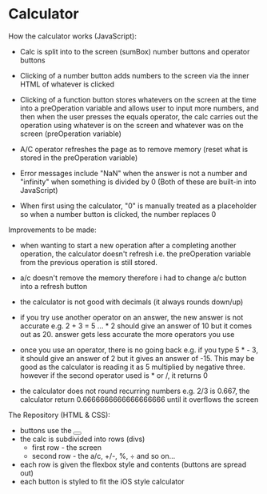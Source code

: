 # Calculator

How the calculator works (JavaScript):

- Calc is split into to the screen (sumBox) number buttons and operator buttons

- Clicking of a number button adds numbers to the screen via the inner HTML of whatever is clicked

- Clicking of a function button stores whatevers on the screen at the time into a preOperation variable and allows user to input more numbers, and then when the user presses the equals operator, the calc carries out the operation using whatever is on the screen and whatever was on the screen (preOperation variable)

- A/C operator refreshes the page as to remove memory (reset what is stored in the preOperation variable)

- Error messages include "NaN" when the answer is not a number and "infinity" when something is divided by 0
(Both of these are built-in into JavaScript)

- When first using the calculator, "0" is manually treated as a placeholder so when a number button is clicked, the number replaces 0



Improvements to be made:

- when wanting to start a new operation after a completing another operation, the calculator doesn't refresh i.e. the preOperation variable from the previous operation is still stored.

- a/c doesn't remove the memory therefore i had to change a/c  button into a refresh button

- the calculator is not good with decimals (it always rounds down/up)

- if you try use another operator on an answer, the new answer is not accurate e.g. 2 + 3 = 5 ... * 2 should give an answer of 10 but it comes out as 20. answer gets less accurate the more operators you use

- once you use an operator, there is no going back e.g. if you type 5 * - 3, it should give an answer of 2 but it gives an answer of -15.
This may be good as the calculator is reading it as 5 multiplied by negative three. however if the second operator used is * or /, it returns 0

- the calculator does not round recurring numbers e.g. 2/3 is 0.667, the calculator return 0.6666666666666666666 until it overflows the screen



The Repository (HTML & CSS):

- buttons use the <button>
- the calc is subdivided into rows (divs)
    - first row - the screen
    - second row - the a/c, +/-, %, ÷ and so on...
- each row is given the flexbox style and contents (buttons are spread out)
- each button is styled to fit the iOS style calculator